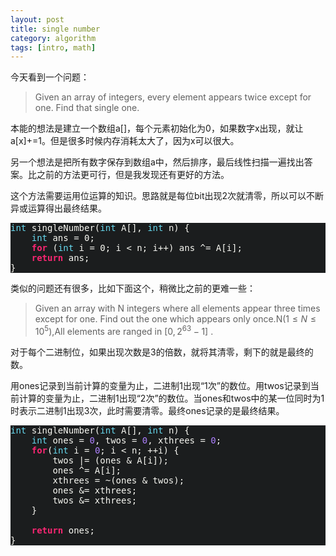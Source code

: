 ```yaml
---
layout: post
title: single number
category: algorithm
tags: [intro, math]
---
```


今天看到一个问题：

>Given an array of integers, every element appears twice except for one. Find that single one.

本能的想法是建立一个数组a[]，每个元素初始化为0，如果数字x出现，就让a[x]+=1。但是很多时候内存消耗太大了，因为x可以很大。

另一个想法是把所有数字保存到数组a中，然后排序，最后线性扫描一遍找出答案。比之前的方法更可行，但是我发现还有更好的方法。

这个方法需要运用位运算的知识。思路就是每位bit出现2次就清零，所以可以不断异或运算得出最终结果。

<style type="text/css">
.Number { color: #ae81ff; }
.Statement { color: #f92672; font-weight: bold; }
.Type { color: #66d9ef; }
.Repeat { color: #f92672; font-weight: bold; }
</style>

<pre id='vimCodeElement' style=" font-family: monospace; color: #f8f8f2; background-color: #1b1d1e; ">
<span class="Type">int</span> singleNumber(<span class="Type">int</span> A[], <span class="Type">int</span> n) {
    <span class="Type">int</span> ans = <span class="Constant">0</span>;
    <span class="Statement">for</span> (<span class="Type">int</span> i = <span class="Constant">0</span>; i &lt; n; i++) ans ^= A[i];
    <span class="Statement">return</span> ans;
}
</pre>

类似的问题还有很多，比如下面这个，稍微比之前的更难一些：

>Given an array with N integers where all elements appear three times except for one. Find out the one which appears only once.N($1\le N\le { 10 }^{ 5 }$),All elements are ranged in $\left[ 0,{ 2 }^{ 63 }-1 \right]$ .


对于每个二进制位，如果出现次数是3的倍数，就将其清零，剩下的就是最终的数。

用ones记录到当前计算的变量为止，二进制1出现“1次”的数位。用twos记录到当前计算的变量为止，二进制1出现“2次”的数位。当ones和twos中的某一位同时为1时表示二进制1出现3次，此时需要清零。最终ones记录的是最终结果。

<pre id='vimCodeElement' style=" font-family: monospace; color: #f8f8f2; background-color: #1b1d1e; ">
<span class="Type">int</span> singleNumber(<span class="Type">int</span> A[], <span class="Type">int</span> n) {
    <span class="Type">int</span> ones = <span class="Number">0</span>, twos = <span class="Number">0</span>, xthrees = <span class="Number">0</span>;
    <span class="Repeat">for</span>(<span class="Type">int</span> i = <span class="Number">0</span>; i &lt; n; ++i) {
        twos |= (ones &amp; A[i]);
        ones ^= A[i];
        xthrees = ~(ones &amp; twos);
        ones &amp;= xthrees;
        twos &amp;= xthrees;
    }

    <span class="Statement">return</span> ones;
}
</pre>




